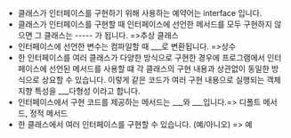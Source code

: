 * 클래스가 인터페이스를 구현하기 위해 사용하는 예약어는 interface 입니다. 
* 클래스가 인터페이스를 구현할 때 인터페이스에 선언한 메서드를 모두 구현하지 않으면 그 클래스는 
----- 가 됩니다. =>추상 클래스
* 인터페이스에 선언한 변수는 컴파일할 때 ___로 변환됩니다. =>상수
* 한 인터페이스를 여러 클래스가 다양한 방식으로 구현한 경우에
프로그램에서 인터페이스에 선언된 메서드를 사용할 떄 각 클래스의 구현 내용과 상관없이 동일한 방식으로 상요할 수 있습니다.
이렇게 같은 코드가 여러 구현 내용으로 실행되는 객체 지향 특성을 ___다형성 이라고 합니다.
* 인터페이스에서 구현 코드를 제공하는 메서드는 ___와 ___입니다.=> 디폴트 메서드, 정적 메서드
* 한 클래스에서 여러 인터페이스를 구현할 수 있습니다. (예/아니오) => 예